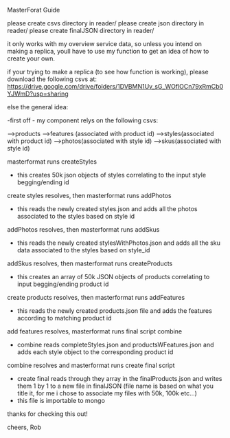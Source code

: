 MasterForat Guide

please create csvs directory in reader/
please create json directory in reader/
please create finalJSON directory in reader/

it only works with my overview service data, so unless you intend on making a replica, youll have to use my function to get an idea of how to create your own.

if your trying to make a replica (to see how function is working), please download the following csvs at:
https://drive.google.com/drive/folders/1DVBMN1Uv_sG_WOflOCn79xRmCb0YJWmD?usp=sharing

else
   the general idea:

   -first off - my component relys on the following csvs:

  -->products
  -->features (associated with product id)
  -->styles(associated with product id)
  -->photos(associated with style id)
  -->skus(associated with style id)

masterformat runs createStyles
 - this creates 50k json objects of styles correlating to the input style begging/ending id

create styles resolves, then masterformat runs addPhotos
 - this reads the newly created styles.json and adds all the photos associated to the styles based on style id

addPhotos resolves, then masterformat runs addSkus
 - this reads the newly created stylesWithPhotos.json and adds all the sku data associated to the styles based on style_id

addSkus resolves, then masterformat runs createProducts
 - this creates an array of 50k JSON objects of products correlating to input begging/ending product id

create products resolves, then masterformat runs addFeatures
 - this reads the newly created products.json file and adds the features according to matching product id

 add features resolves, masterformat runs final script combine
   - combine reads completeStyles.json and productsWFeatures.json and adds each style object to the corresponding product id

 combine resolves and masterformat runs create final script
   - create final reads through they array in the finalProducts.json and writes them 1 by 1 to a new file in finalJSON (file name is based on what you title it, for me i chose to associate my files with 50k, 100k etc...)
   - this file is importable to mongo

thanks for checking this out!

cheers,
Rob

